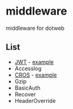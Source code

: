 # middleware
middleware for dotweb

## List
* [JWT](https://github.com/devfeel/middleware/tree/master/jwt)   -  [example](https://github.com/devfeel/middleware/tree/master/example/jwt)
* Accesslog
* [CROS](https://github.com/devfeel/middleware/tree/master/cros)   -  [example](https://github.com/devfeel/middleware/tree/master/example/cros)
* Gzip
* BasicAuth 
* Recover
* HeaderOverride
